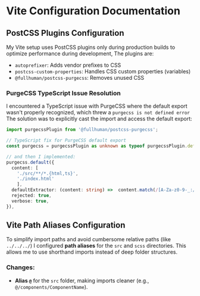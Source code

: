 # Vite Configuration Documentation

## PostCSS Plugins Configuration

My Vite setup uses PostCSS plugins only during production builds to optimize performance during development, The plugins are:

- `autoprefixer`: Adds vendor prefixes to CSS
- `postcss-custom-properties`: Handles CSS custom properties (variables)
- `@fullhuman/postcss-purgecss`: Removes unused CSS

### PurgeCSS TypeScript Issue Resolution

I encountered a TypeScript issue with PurgeCSS where the default export wasn't properly recognized, which threw a `purgecss is not defined error` The solution was to explicitly cast the import and access the default export:

```typescript
import purgecssPlugin from '@fullhuman/postcss-purgecss';

// TypeScript fix for PurgeCSS default export
const purgecss = purgecssPlugin as unknown as typeof purgecssPlugin.default;

// and then I implemented:
purgecss.default({
  content: [
    './src/**/*.{html,ts}',
    './index.html'
    ],
  defaultExtractor: (content: string) =>  content.match(/[A-Za-z0-9-_:/]+/g) || [],
  rejected: true,
  verbose: true,
}),
```

## Vite Path Aliases Configuration

To simplify import paths and avoid cumbersome relative paths (like `../../../`)
I configured **path aliases** for the `src` and `scss` directories.
This allows me to use shorthand imports instead of deep folder structures.

### Changes:

- **Alias `@`** for the `src` folder, making imports cleaner (e.g., `@/components/ComponentName`).

